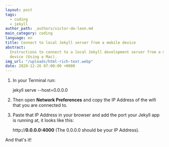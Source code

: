 ```yaml
---
layout: post
tags:
  - coding
  - jekyll
author_path: _authors/victor-de-leon.md
main_category: coding
language: en
title: Connect to local Jekyll server from a mobile device
abstract:
  Instructions to connect to a local Jekyll development server from a mobile
  device (Using a Mac).
img_url: "/uploads/html-rich-text.webp"
date: 2020-12-26 07:00:00 +0000
---
```


1. In your Terminal run:

   jekyll serve --host=0.0.0.0

2. Then open **Network Preferences** and copy the IP Address of the wifi that you are connected to.
3. Paste that IP Address in your browser and add the port your Jekyll app is running at, it looks like this:

   http://**0.0.0.0:4000** (The 0.0.0.0 should be your IP Address).

And that's it!
